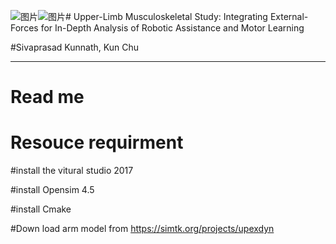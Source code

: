 ![图片](https://github.com/user-attachments/assets/1f806a01-89e4-475b-8d04-44ebd3a787cb)![图片](https://github.com/user-attachments/assets/dfb11b03-b407-4309-926e-768abaf6d671)# Upper-Limb Musculoskeletal  Study: Integrating External-Forces for In-Depth Analysis of Robotic Assistance and Motor Learning

#Sivaprasad Kunnath, Kun Chu



---------------------------------------------------
# Read me

# Resouce requirment
#install the vitural studio 2017

#install Opensim 4.5

#install Cmake

#Down load arm model from https://simtk.org/projects/upexdyn

#
